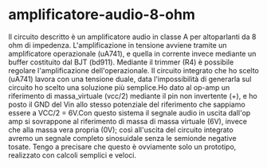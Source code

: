 # amplificatore-audio-8-ohm
Il circuito descritto è un amplificatore audio in classe A per altoparlanti da 8 ohm di impedenza.
L'amplificazione in tensione avviene tramite un amplificatore operazionale (uA741), e quella in corrente invece mediante un buffer costituito dal BJT (bd911).
Mediante il trimmer (R4) è possibile regolare l'amplificazione dell'operazionale. Il circuito integrato che ho scelto (uA741) lavora con una tensione duale, data l'impossibilità di generarla sul circuito ho scelto una soluzione più semplice.Ho dato al op-amp un riferimento di massa_virtuale (vcc/2) mediante il pin non invertente (+), e ho posto il GND del Vin allo stesso potenziale del riferimento che sappiamo essere a VCC/2 = 6V.Con questo sistema il segnale audio in uscita dall'op amp si sovrappone al riferimento di massa di massa virtuale (6V), invece che alla massa vera propria (0V); così all'uscita del circuito integrato avremo un segnale completo sinosuidale senza le semionde negative tosate.
Tengo a precisare che questo è ovviamente solo un prototipo, realizzato con calcoli semplici e veloci.

